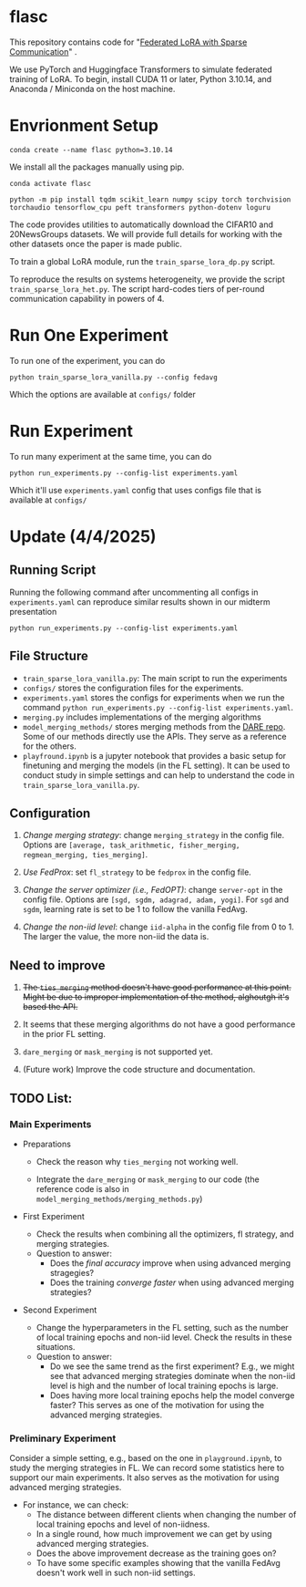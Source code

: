 # flasc

This repository contains code for "[Federated LoRA with Sparse Communication](https://arxiv.org/abs/2406.05233)" .

We use PyTorch and Huggingface Transformers to simulate federated training of LoRA. To begin, install CUDA 11 or later, Python 3.10.14, and Anaconda / Miniconda on the host machine.

# Envrionment Setup
```
conda create --name flasc python=3.10.14
```

We install all the packages manually using pip.

```
conda activate flasc
```

```
python -m pip install tqdm scikit_learn numpy scipy torch torchvision torchaudio tensorflow_cpu peft transformers python-dotenv loguru
```


The code provides utilities to automatically download the CIFAR10 and 20NewsGroups datasets. We will provide full details for working with the other datasets once the paper is made public.

To train a global LoRA module, run the ```train_sparse_lora_dp.py``` script.

To reproduce the results on systems heterogeneity, we provide the script ```train_sparse_lora_het.py```. The script hard-codes tiers of per-round communication capability in powers of 4.

# Run One Experiment
To run one of the experiment, you can do
```
python train_sparse_lora_vanilla.py --config fedavg
```

Which the options are available at `configs/` folder

# Run Experiment

To run many experiment at the same time, you can do

```
python run_experiments.py --config-list experiments.yaml
```

Which it'll use `experiments.yaml` config that uses configs file that is available at `configs/`

# Update (4/4/2025)
## Running Script
Running the following command after uncommenting all configs in `experiments.yaml` can reproduce similar results shown in our midterm presentation
```
python run_experiments.py --config-list experiments.yaml
```
## File Structure
- `train_sparse_lora_vanilla.py`: The main script to run the experiments
- `configs/` stores the configuration files for the experiments. 
- `experiments.yaml` stores the configs for experiments when we run the command `python run_experiments.py --config-list experiments.yaml`.
- `merging.py` includes implementations of the merging algorithms
- `model_merging_methods/` stores merging methods from the [DARE repo](https://github.com/yule-BUAA/MergeLM/tree/main/model_merging_methods). Some
of our methods directly use the APIs. They serve as a reference for the others.
- `playfround.ipynb` is a jupyter notebook that provides a basic setup for finetuning and merging the models (in the FL setting). It can be used to conduct study in simple settings and can help to understand the code in `train_sparse_lora_vanilla.py`.

## Configuration
 1. *Change merging strategy*: change `merging_strategy` in the config file. Options are `[average, task_arithmetic, fisher_merging, regmean_merging, ties_merging]`.

 2. *Use FedProx*: set `fl_strategy` to be `fedprox` in the config file.

 3. *Change the server optimizer (i.e., FedOPT)*: change `server-opt` in the config file. Options are `[sgd, sgdm, adagrad, adam, yogi]`. For `sgd` and `sgdm`, learning rate is set to be 1 to follow the vanilla FedAvg.

 4. *Change the non-iid level*: change `iid-alpha` in the config file from 0 to 1. The larger the value, the more non-iid the data is.

## Need to improve
1. ~~The `ties_merging` method doesn't have good performance at this point. Might be due to improper implementation of the method, alghoutgh it's based the API.~~

2. It seems that these merging algorithms do not have a good performance in the prior FL setting. 

3. `dare_merging` or `mask_merging` is not supported yet.

4. (Future work) Improve the code structure and documentation.

## TODO List:

### Main Experiments
- Preparations

    - Check the reason why `ties_merging` not working well.

    - Integrate the `dare_merging` or `mask_merging` to our code (the reference code is also in `model_merging_methods/merging_methods.py`)

- First Experiment
    - Check the results when combining all the optimizers, fl strategy, and merging strategies.
    - Question to answer:
        - Does the *final accuracy* improve when using advanced merging stragegies?
        - Does the training *converge faster* when using advanced merging strategies?

- Second Experiment
    - Change the hyperparameters in the FL setting, such as the number of local training epochs and non-iid level. Check the results in these situations.
    - Question to answer:
        - Do we see the same trend as the first experiment? E.g., we might see that advanced merging strategies dominate when the non-iid level is high and the number of local training epochs is large.
        - Does having more local training epochs help the model converge faster? This serves as one of the motivation for using the advanced merging strategies.

### Preliminary Experiment
Consider a simple setting, e.g., based on the one in `playground.ipynb`, to study the merging strategies in FL. We can record some statistics here to support our main experiments. It also serves as the motivation for using advanced merging strategies.
- For instance, we can check:
    - The distance between different clients when changing the number of local training epochs and level of non-iidness.
    - In a single round, how much improvement we can get by using advanced merging strategies.
    - Does the above improvement decrease as the training goes on?
    - To have some specific examples showing that the vanilla FedAvg doesn't work well in such non-iid settings.

